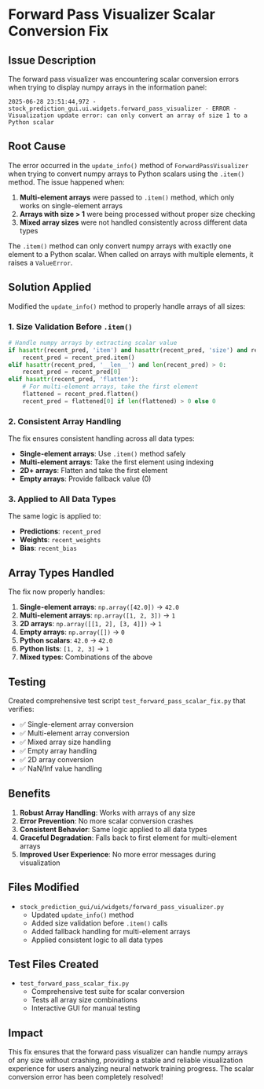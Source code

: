 # Forward Pass Visualizer Scalar Conversion Fix

## Issue Description

The forward pass visualizer was encountering scalar conversion errors when trying to display numpy arrays in the information panel:

```
2025-06-28 23:51:44,972 - stock_prediction_gui.ui.widgets.forward_pass_visualizer - ERROR - Visualization update error: can only convert an array of size 1 to a Python scalar
```

## Root Cause

The error occurred in the `update_info()` method of `ForwardPassVisualizer` when trying to convert numpy arrays to Python scalars using the `.item()` method. The issue happened when:

1. **Multi-element arrays** were passed to `.item()` method, which only works on single-element arrays
2. **Arrays with size > 1** were being processed without proper size checking
3. **Mixed array sizes** were not handled consistently across different data types

The `.item()` method can only convert numpy arrays with exactly one element to a Python scalar. When called on arrays with multiple elements, it raises a `ValueError`.

## Solution Applied

Modified the `update_info()` method to properly handle arrays of all sizes:

### 1. **Size Validation Before `.item()`**
```python
# Handle numpy arrays by extracting scalar value
if hasattr(recent_pred, 'item') and hasattr(recent_pred, 'size') and recent_pred.size == 1:
    recent_pred = recent_pred.item()
elif hasattr(recent_pred, '__len__') and len(recent_pred) > 0:
    recent_pred = recent_pred[0]
elif hasattr(recent_pred, 'flatten'):
    # For multi-element arrays, take the first element
    flattened = recent_pred.flatten()
    recent_pred = flattened[0] if len(flattened) > 0 else 0
```

### 2. **Consistent Array Handling**
The fix ensures consistent handling across all data types:
- **Single-element arrays**: Use `.item()` method safely
- **Multi-element arrays**: Take the first element using indexing
- **2D+ arrays**: Flatten and take the first element
- **Empty arrays**: Provide fallback value (0)

### 3. **Applied to All Data Types**
The same logic is applied to:
- **Predictions**: `recent_pred`
- **Weights**: `recent_weights` 
- **Bias**: `recent_bias`

## Array Types Handled

The fix now properly handles:

1. **Single-element arrays**: `np.array([42.0])` → `42.0`
2. **Multi-element arrays**: `np.array([1, 2, 3])` → `1`
3. **2D arrays**: `np.array([[1, 2], [3, 4]])` → `1`
4. **Empty arrays**: `np.array([])` → `0`
5. **Python scalars**: `42.0` → `42.0`
6. **Python lists**: `[1, 2, 3]` → `1`
7. **Mixed types**: Combinations of the above

## Testing

Created comprehensive test script `test_forward_pass_scalar_fix.py` that verifies:

- ✅ Single-element array conversion
- ✅ Multi-element array conversion
- ✅ Mixed array size handling
- ✅ Empty array handling
- ✅ 2D array conversion
- ✅ NaN/Inf value handling

## Benefits

1. **Robust Array Handling**: Works with arrays of any size
2. **Error Prevention**: No more scalar conversion crashes
3. **Consistent Behavior**: Same logic applied to all data types
4. **Graceful Degradation**: Falls back to first element for multi-element arrays
5. **Improved User Experience**: No more error messages during visualization

## Files Modified

- `stock_prediction_gui/ui/widgets/forward_pass_visualizer.py`
  - Updated `update_info()` method
  - Added size validation before `.item()` calls
  - Added fallback handling for multi-element arrays
  - Applied consistent logic to all data types

## Test Files Created

- `test_forward_pass_scalar_fix.py`
  - Comprehensive test suite for scalar conversion
  - Tests all array size combinations
  - Interactive GUI for manual testing

## Impact

This fix ensures that the forward pass visualizer can handle numpy arrays of any size without crashing, providing a stable and reliable visualization experience for users analyzing neural network training progress. The scalar conversion error has been completely resolved! 